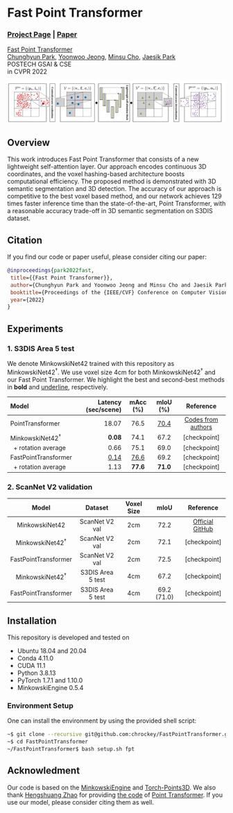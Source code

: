 # Fast Point Transformer
### [Project Page](http://cvlab.postech.ac.kr/research/FPT/) | [Paper](https://arxiv.org/abs/2112.04702)

[Fast Point Transformer](https://arxiv.org/abs/2112.04702)  
 [Chunghyun Park](https://chrockey.github.io/),
 [Yoonwoo Jeong](https://yoonwoojeong.medium.com/about),
 [Minsu Cho](http://cvlab.postech.ac.kr/~mcho/),
 [Jaesik Park](http://jaesik.info/)<br>
 POSTECH GSAI & CSE<br>
in CVPR 2022

<div style="text-align:center">
<img src="assets/overview.png" alt="An Overview of the proposed pipeline"/>
</div>

## Overview
This work introduces Fast Point Transformer that consists of a new lightweight self-attention layer. Our approach encodes continuous 3D coordinates, and the voxel hashing-based architecture boosts computational efficiency. The proposed method is demonstrated with 3D semantic segmentation and 3D detection. The accuracy of our approach is competitive to the best voxel based method, and our network achieves 129 times faster inference time than the state-of-the-art, Point Transformer, with a reasonable accuracy trade-off in 3D semantic segmentation on S3DIS dataset.

## Citation
If you find our code or paper useful, please consider citing our paper:

 ```BibTeX
@inproceedings{park2022fast,
  title={{Fast Point Transformer}},
  author={Chunghyun Park and Yoonwoo Jeong and Minsu Cho and Jaesik Park},
  booktitle={Proceedings of the {IEEE/CVF} Conference on Computer Vision and Pattern Recognition (CVPR)},
  year={2022}
}
```

## Experiments
### 1. S3DIS Area 5 test
We denote MinkowskiNet42 trained with this repository as MinkowskiNet42<sup>&dagger;</sup>.
We use voxel size 4cm for both MinkowskiNet42<sup>&dagger;</sup> and our Fast Point Transformer.
We highlight the best and second-best methods in **bold** and <u>underline</u>, respectively.

| Model                                   | Latency (sec/scene) | mAcc (%) | mIoU (%) | Reference |
|:----------------------------------------|--------------------:|:--------:|:--------:|:---------:|
| PointTransformer                        | 18.07 | 76.5 | <u>70.4</u> | [Codes from authors](https://github.com/POSTECH-CVLab/point-transformer) |
| MinkowskiNet42<sup>&dagger;</sup>       | **0.08**  | 74.1 | 67.2 | [checkpoint] |
| &nbsp;&nbsp;+ rotation average          | 0.66  | 75.1 | 69.0 | [checkpoint] |
| FastPointTransformer                    | <u>0.14</u> | <u>76.6</u> | 69.2 | [checkpoint] |
| &nbsp;&nbsp;+ rotation average          | 1.13  | **77.6** | **71.0** | [checkpoint] |

### 2. ScanNet V2 validation
| Model                                   | Dataset           | Voxel Size | mIoU | Reference |
|:---------------------------------------:|:-----------------:|:----------:|:--------:|:---------:|
| MinkowskiNet42                          | ScanNet V2 val    | 2cm        | 72.2 | [Official GitHub](https://github.com/chrischoy/SpatioTemporalSegmentation) |
| MinkowskiNet42<sup>&dagger;</sup> <br/> | ScanNet V2 val    | 2cm        | 72.1 | [checkpoint] |
| FastPointTransformer                    | ScanNet V2 val    | 2cm        | 72.5 | [checkpoint] |
| MinkowskiNet42<sup>&dagger;</sup> <br/> | S3DIS Area 5 test | 4cm        | 67.2 | [checkpoint] |
| FastPointTransformer                    | S3DIS Area 5 test | 4cm        | 69.2 (71.0) | [checkpoint] |

## Installation
This repository is developed and tested on

- Ubuntu 18.04 and 20.04
- Conda 4.11.0
- CUDA 11.1
- Python 3.8.13
- PyTorch 1.7.1 and 1.10.0
- MinkowskiEngine 0.5.4

### Environment Setup
One can install the environment by using the provided shell script:
```bash
~$ git clone --recursive git@github.com:chrockey/FastPointTransformer.git
~$ cd FastPointTransformer
~/FastPointTransformer$ bash setup.sh fpt
```

## Acknowledment

Our code is based on the [MinkowskiEngine](https://github.com/NVIDIA/MinkowskiEngine) and [Torch-Points3D](https://github.com/torch-points3d/torch-points3d).
We also thank [Hengshuang Zhao](https://hszhao.github.io/) for providing [the code](https://github.com/POSTECH-CVLab/point-transformer) of [Point Transformer](https://arxiv.org/abs/2012.09164).
If you use our model, please consider citing them as well.
